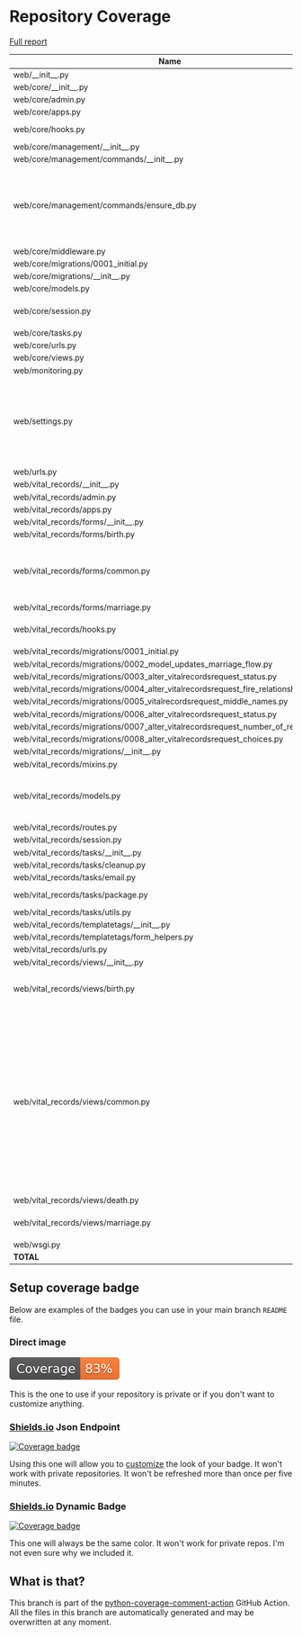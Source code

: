# Repository Coverage

[Full report](https://htmlpreview.github.io/?https://github.com/Office-of-Digital-Services/cdt-ods-disaster-recovery/blob/python-coverage-comment-action-data/htmlcov/index.html)

| Name                                                                                   |    Stmts |     Miss |   Branch |   BrPart |   Cover |   Missing |
|--------------------------------------------------------------------------------------- | -------: | -------: | -------: | -------: | ------: | --------: |
| web/\_\_init\_\_.py                                                                    |        5 |        2 |        0 |        0 |     60% |       5-7 |
| web/core/\_\_init\_\_.py                                                               |        0 |        0 |        0 |        0 |    100% |           |
| web/core/admin.py                                                                      |       24 |       13 |        2 |        0 |     42% |     21-39 |
| web/core/apps.py                                                                       |        5 |        0 |        0 |        0 |    100% |           |
| web/core/hooks.py                                                                      |       11 |        4 |        0 |        0 |     64% |9-10, 14-15 |
| web/core/management/\_\_init\_\_.py                                                    |        0 |        0 |        0 |        0 |    100% |           |
| web/core/management/commands/\_\_init\_\_.py                                           |        0 |        0 |        0 |        0 |    100% |           |
| web/core/management/commands/ensure\_db.py                                             |      183 |        4 |       42 |        4 |     96% |73, 87-89, 99, 103->exit, 230->232, 306->310 |
| web/core/middleware.py                                                                 |        9 |        1 |        2 |        1 |     82% |        19 |
| web/core/migrations/0001\_initial.py                                                   |        7 |        0 |        0 |        0 |    100% |           |
| web/core/migrations/\_\_init\_\_.py                                                    |        0 |        0 |        0 |        0 |    100% |           |
| web/core/models.py                                                                     |        8 |        0 |        0 |        0 |    100% |           |
| web/core/session.py                                                                    |       25 |        5 |        4 |        2 |     76% |13-19, 25-26, 33 |
| web/core/tasks.py                                                                      |       15 |        2 |        0 |        0 |     87% |    60, 64 |
| web/core/urls.py                                                                       |        5 |        0 |        0 |        0 |    100% |           |
| web/core/views.py                                                                      |        9 |        0 |        2 |        0 |    100% |           |
| web/monitoring.py                                                                      |       12 |        0 |        4 |        0 |    100% |           |
| web/settings.py                                                                        |      108 |        6 |       14 |        7 |     89% |52, 54, 56, 127->131, 139->142, 151, 267-268 |
| web/urls.py                                                                            |       16 |        7 |        2 |        1 |     56% |     31-39 |
| web/vital\_records/\_\_init\_\_.py                                                     |        0 |        0 |        0 |        0 |    100% |           |
| web/vital\_records/admin.py                                                            |        6 |        0 |        0 |        0 |    100% |           |
| web/vital\_records/apps.py                                                             |        5 |        0 |        0 |        0 |    100% |           |
| web/vital\_records/forms/\_\_init\_\_.py                                               |        0 |        0 |        0 |        0 |    100% |           |
| web/vital\_records/forms/birth.py                                                      |       24 |        0 |        0 |        0 |    100% |           |
| web/vital\_records/forms/common.py                                                     |       75 |       22 |        6 |        0 |     65% |249-256, 259-269, 272-280 |
| web/vital\_records/forms/marriage.py                                                   |       21 |        0 |        0 |        0 |    100% |           |
| web/vital\_records/hooks.py                                                            |       16 |        6 |        0 |        0 |     62% |10-11, 15-16, 20-21 |
| web/vital\_records/migrations/0001\_initial.py                                         |        7 |        0 |        0 |        0 |    100% |           |
| web/vital\_records/migrations/0002\_model\_updates\_marriage\_flow.py                  |        4 |        0 |        0 |        0 |    100% |           |
| web/vital\_records/migrations/0003\_alter\_vitalrecordsrequest\_status.py              |        5 |        0 |        0 |        0 |    100% |           |
| web/vital\_records/migrations/0004\_alter\_vitalrecordsrequest\_fire\_relationship.py  |        4 |        0 |        0 |        0 |    100% |           |
| web/vital\_records/migrations/0005\_vitalrecordsrequest\_middle\_names.py              |        4 |        0 |        0 |        0 |    100% |           |
| web/vital\_records/migrations/0006\_alter\_vitalrecordsrequest\_status.py              |        5 |        0 |        0 |        0 |    100% |           |
| web/vital\_records/migrations/0007\_alter\_vitalrecordsrequest\_number\_of\_records.py |        4 |        0 |        0 |        0 |    100% |           |
| web/vital\_records/migrations/0008\_alter\_vitalrecordsrequest\_choices.py             |        4 |        0 |        0 |        0 |    100% |           |
| web/vital\_records/migrations/\_\_init\_\_.py                                          |        0 |        0 |        0 |        0 |    100% |           |
| web/vital\_records/mixins.py                                                           |       74 |        4 |       12 |        0 |     91% |     11-14 |
| web/vital\_records/models.py                                                           |       86 |        7 |        4 |        0 |     92% |83, 88, 92, 96, 100, 104, 108 |
| web/vital\_records/routes.py                                                           |       27 |        0 |        0 |        0 |    100% |           |
| web/vital\_records/session.py                                                          |       26 |        0 |        6 |        0 |    100% |           |
| web/vital\_records/tasks/\_\_init\_\_.py                                               |        0 |        0 |        0 |        0 |    100% |           |
| web/vital\_records/tasks/cleanup.py                                                    |       68 |        0 |       18 |        0 |    100% |           |
| web/vital\_records/tasks/email.py                                                      |       33 |        2 |        0 |        0 |     94% |     29-34 |
| web/vital\_records/tasks/package.py                                                    |      152 |        0 |        6 |        1 |     99% |  224->228 |
| web/vital\_records/tasks/utils.py                                                      |        7 |        0 |        0 |        0 |    100% |           |
| web/vital\_records/templatetags/\_\_init\_\_.py                                        |        0 |        0 |        0 |        0 |    100% |           |
| web/vital\_records/templatetags/form\_helpers.py                                       |       10 |       10 |        2 |        0 |      0% |      1-13 |
| web/vital\_records/urls.py                                                             |        4 |        0 |        0 |        0 |    100% |           |
| web/vital\_records/views/\_\_init\_\_.py                                               |        0 |        0 |        0 |        0 |    100% |           |
| web/vital\_records/views/birth.py                                                      |       58 |       33 |        0 |        0 |     43% |16-28, 36-47, 54-60, 71-90 |
| web/vital\_records/views/common.py                                                     |      150 |       53 |        6 |        0 |     62% |60-63, 87-92, 95-98, 108-112, 115-122, 154-162, 174-182, 185-192, 195-200, 208-210, 214-225 |
| web/vital\_records/views/death.py                                                      |       14 |        0 |        0 |        0 |    100% |           |
| web/vital\_records/views/marriage.py                                                   |       39 |       26 |        0 |        0 |     33% |10-36, 44-57, 64-70 |
| web/wsgi.py                                                                            |        6 |        6 |        0 |        0 |      0% |      8-16 |
|                                                                              **TOTAL** | **1380** |  **213** |  **132** |   **16** | **84%** |           |


## Setup coverage badge

Below are examples of the badges you can use in your main branch `README` file.

### Direct image

[![Coverage badge](https://raw.githubusercontent.com/Office-of-Digital-Services/cdt-ods-disaster-recovery/python-coverage-comment-action-data/badge.svg)](https://htmlpreview.github.io/?https://github.com/Office-of-Digital-Services/cdt-ods-disaster-recovery/blob/python-coverage-comment-action-data/htmlcov/index.html)

This is the one to use if your repository is private or if you don't want to customize anything.

### [Shields.io](https://shields.io) Json Endpoint

[![Coverage badge](https://img.shields.io/endpoint?url=https://raw.githubusercontent.com/Office-of-Digital-Services/cdt-ods-disaster-recovery/python-coverage-comment-action-data/endpoint.json)](https://htmlpreview.github.io/?https://github.com/Office-of-Digital-Services/cdt-ods-disaster-recovery/blob/python-coverage-comment-action-data/htmlcov/index.html)

Using this one will allow you to [customize](https://shields.io/endpoint) the look of your badge.
It won't work with private repositories. It won't be refreshed more than once per five minutes.

### [Shields.io](https://shields.io) Dynamic Badge

[![Coverage badge](https://img.shields.io/badge/dynamic/json?color=brightgreen&label=coverage&query=%24.message&url=https%3A%2F%2Fraw.githubusercontent.com%2FOffice-of-Digital-Services%2Fcdt-ods-disaster-recovery%2Fpython-coverage-comment-action-data%2Fendpoint.json)](https://htmlpreview.github.io/?https://github.com/Office-of-Digital-Services/cdt-ods-disaster-recovery/blob/python-coverage-comment-action-data/htmlcov/index.html)

This one will always be the same color. It won't work for private repos. I'm not even sure why we included it.

## What is that?

This branch is part of the
[python-coverage-comment-action](https://github.com/marketplace/actions/python-coverage-comment)
GitHub Action. All the files in this branch are automatically generated and may be
overwritten at any moment.